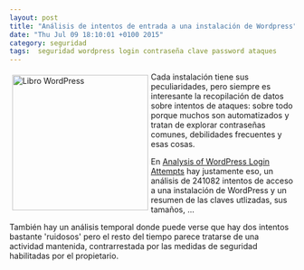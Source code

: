 ```yaml
---
layout: post
title: "Análisis de intentos de entrada a una instalación de Wordpress"
date: "Thu Jul 09 18:10:01 +0100 2015"
category: seguridad
tags:  seguridad wordpress login contraseña clave password ataques
---
```






<a href="https://www.flickr.com/photos/fernand0/15117948684/" title="Libro WordPress 4.0"><img src="https://farm4.staticflickr.com/3948/15117948684_169635ed73_m.jpg" width="240"  alt="Libro WordPress" style="float:left; margin:5px"></a>

Cada instalación tiene sus peculiaridades, pero siempre es interesante la recopilación de datos sobre intentos de ataques: sobre todo porque muchos son automatizados y tratan de explorar contraseñas comunes, debilidades frecuentes y esas cosas. 

En [Analysis of WordPress Login Attempts](http://blog.rootshell.be/2014/12/31/analysis-of-wordpress-login-attempts/) hay justamente eso, un análisis de 241082 intentos de acceso a una instalación de WordPress y un resumen de las claves utlizadas, sus tamaños, ... 

También hay un análisis temporal donde puede verse que hay dos intentos bastante 'ruidosos' pero el resto del tiempo parece tratarse de una actividad mantenida, contrarrestada por las medidas de seguridad habilitadas por el propietario.
